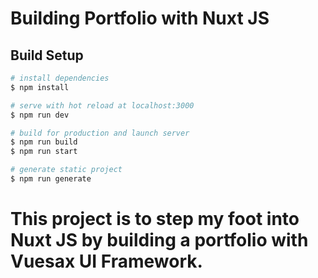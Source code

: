 # Building Portfolio with Nuxt JS

## Build Setup

```bash
# install dependencies
$ npm install

# serve with hot reload at localhost:3000
$ npm run dev

# build for production and launch server
$ npm run build
$ npm run start

# generate static project
$ npm run generate
```

# This project is to step my foot into Nuxt JS by building a portfolio with Vuesax UI Framework. 